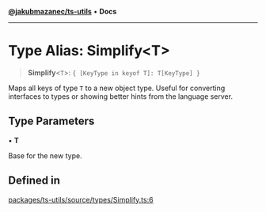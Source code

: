 [**@jakubmazanec/ts-utils**](../README.md) • **Docs**

---

# Type Alias: Simplify\<T\>

> **Simplify**\<`T`\>: `{ [KeyType in keyof T]: T[KeyType] }`

Maps all keys of type `T` to a new object type. Useful for converting interfaces to types or showing
better hints from the language server.

## Type Parameters

• **T**

Base for the new type.

## Defined in

[packages/ts-utils/source/types/Simplify.ts:6](https://github.com/jakubmazanec/tools/blob/053e1fea9cfce27a70a78b00a30cdd281cb0a72b/packages/ts-utils/source/types/Simplify.ts#L6)
